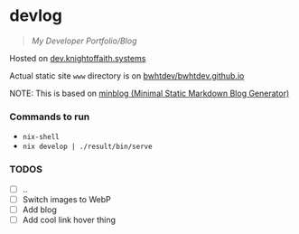 # devlog

> *My Developer Portfolio/Blog*

Hosted on [dev.knightoffaith.systems](https://dev.knightoffaith.systems)

Actual static site `www` directory is on [bwhtdev/bwhtdev.github.io](https://github.com/bwhtdev/bwhtdev.github.io)

NOTE: This is based on [minblog (Minimal Static Markdown Blog Generator)](https://github.com/bwhtdev/minblog)

### Commands to run
- `nix-shell`
- `nix develop | ./result/bin/serve`

### TODOS
- [ ] ..
- [ ] Switch images to WebP
- [ ] Add blog
- [ ] Add cool link hover thing
